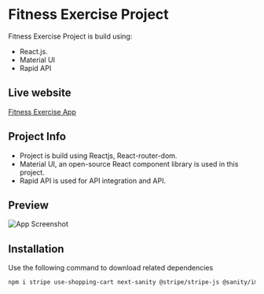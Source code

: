 # Fitness Exercise Project

Fitness Exercise Project is build using:
- React.js.
- Material UI
- Rapid API

## Live website

[Fitness Exercise App](https://fitness-exercise-app-nu.vercel.app/)

## Project Info
- Project is build using Reactjs, React-router-dom.
- Material UI, an open-source React component library is used in this project.
- Rapid API is used for API integration and API.

## Preview

![App Screenshot](./src/images/image.png)

## Installation

Use the following command to download related dependencies

```bash
npm i stripe use-shopping-cart next-sanity @stripe/stripe-js @sanity/image-url 
```


